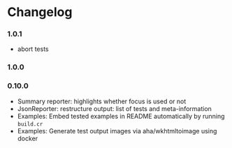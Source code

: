 # Changelog

### 1.0.1

- abort tests

### 1.0.0

### 0.10.0

- Summary reporter: highlights whether focus is used or not
- JsonReporter: restructure output: list of tests and meta-information
- Examples: Embed tested examples in README automatically by running `build.cr`
- Examples: Generate test output images via aha/wkhtmltoimage using docker

